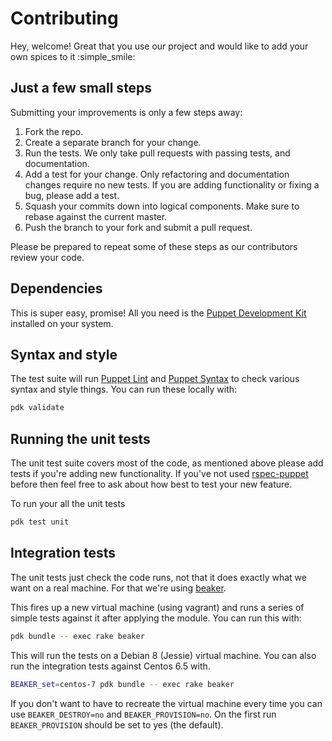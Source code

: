 # Contributing

Hey, welcome! Great that you use our project and would like to add your own
spices to it :simple_smile:

## Just a few small steps

Submitting your improvements is only a few steps away:

1. Fork the repo.
2. Create a separate branch for your change.
3. Run the tests. We only take pull requests with passing tests, and
   documentation.
4. Add a test for your change. Only refactoring and documentation
   changes require no new tests. If you are adding functionality
   or fixing a bug, please add a test.
5. Squash your commits down into logical components. Make sure to rebase
   against the current master.
6. Push the branch to your fork and submit a pull request.

Please be prepared to repeat some of these steps as our contributors review
your code.

## Dependencies

This is super easy, promise! All you need is the [Puppet Development Kit][pdk]
installed on your system.

## Syntax and style

The test suite will run [Puppet Lint][puppet-lint] and [Puppet Syntax][puppet-syntax]
to check various syntax and style things. You can run these locally with:

```bash
pdk validate
```

## Running the unit tests

The unit test suite covers most of the code, as mentioned above please add tests
if you're adding new functionality. If you've not used [rspec-puppet][rspec-puppet]
before then feel free to ask about how best to test your new feature.

To run your all the unit tests

```bash
pdk test unit
```

## Integration tests

The unit tests just check the code runs, not that it does exactly what
we want on a real machine. For that we're using [beaker][beaker].

This fires up a new virtual machine (using vagrant) and runs a series of
simple tests against it after applying the module. You can run this
with:

```bash
pdk bundle -- exec rake beaker
```

This will run the tests on a Debian 8 (Jessie) virtual machine. You can also
run the integration tests against Centos 6.5 with.

```bash
BEAKER_set=centos-7 pdk bundle -- exec rake beaker
```

If you don't want to have to recreate the virtual machine every time you can use
`BEAKER_DESTROY=no` and `BEAKER_PROVISION=no`. On the first run `BEAKER_PROVISION`
should be set to yes (the default).

[pdk]: https://puppet.com/download-puppet-development-kit
[puppet-support-matrix]: http://docs.puppetlabs.com/guides/platforms.html#ruby-versions
[puppet-lint]: http://puppet-lint.com/
[puppet-syntax]: https://github.com/gds-operations/puppet-syntax
[rspec-puppet]: http://rspec-puppet.com/
[beaker]: https://github.com/puppetlabs/beaker
